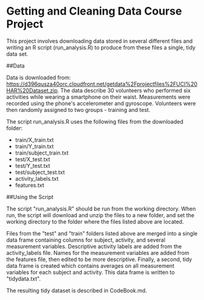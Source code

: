 # Getting and Cleaning Data Course Project

This project involves downloading data stored in several different files and writing an R script (run_analysis.R) to produce from these files a single, tidy data set.

##Data

Data is downloaded from: https://d396qusza40orc.cloudfront.net/getdata%2Fprojectfiles%2FUCI%20HAR%20Dataset.zip. The data describe 30 volunteers who performed six activities while wearing a smartphone on their waist. Measurements were recorded using the phone's accelerometer and gyroscope. Volunteers were then randomly assigned to two groups - training and test. 

The script run_analysis.R uses the following files from the downloaded folder:

- train/X_train.txt
- train/Y_train.txt
- train/subject_train.txt
- test/X_test.txt
- test/Y_test.txt
- test/subject_test.txt
- activity_labels.txt
- features.txt

##Using the Script

The script "run_analysis.R" should be run from the working directory. When run, the script will download and unzip the files to a new folder, and set the working directory to the folder where the files listed above are located.

Files from the "test" and "train" folders listed above are merged into a single data frame containing columns for subject, activity, and several measurement variables. Descriptive activity labels are added from the activity_labels file. Names for the measurement variables are added from the features file, then edited to be more descriptive. Finally, a second, tidy data frame is created which contains averages on all measurement variables for each subject and activity. This data frame is written to "tidydata.txt".

The resulting tidy dataset is described in CodeBook.md.
